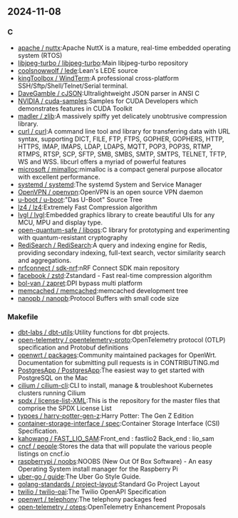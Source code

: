 ## 2024-11-08

### C

* [apache / nuttx](https://github.com/apache/nuttx):Apache NuttX is a mature, real-time embedded operating system (RTOS)
* [libjpeg-turbo / libjpeg-turbo](https://github.com/libjpeg-turbo/libjpeg-turbo):Main libjpeg-turbo repository
* [coolsnowwolf / lede](https://github.com/coolsnowwolf/lede):Lean's LEDE source
* [kingToolbox / WindTerm](https://github.com/kingToolbox/WindTerm):A professional cross-platform SSH/Sftp/Shell/Telnet/Serial terminal.
* [DaveGamble / cJSON](https://github.com/DaveGamble/cJSON):Ultralightweight JSON parser in ANSI C
* [NVIDIA / cuda-samples](https://github.com/NVIDIA/cuda-samples):Samples for CUDA Developers which demonstrates features in CUDA Toolkit
* [madler / zlib](https://github.com/madler/zlib):A massively spiffy yet delicately unobtrusive compression library.
* [curl / curl](https://github.com/curl/curl):A command line tool and library for transferring data with URL syntax, supporting DICT, FILE, FTP, FTPS, GOPHER, GOPHERS, HTTP, HTTPS, IMAP, IMAPS, LDAP, LDAPS, MQTT, POP3, POP3S, RTMP, RTMPS, RTSP, SCP, SFTP, SMB, SMBS, SMTP, SMTPS, TELNET, TFTP, WS and WSS. libcurl offers a myriad of powerful features
* [microsoft / mimalloc](https://github.com/microsoft/mimalloc):mimalloc is a compact general purpose allocator with excellent performance.
* [systemd / systemd](https://github.com/systemd/systemd):The systemd System and Service Manager
* [OpenVPN / openvpn](https://github.com/OpenVPN/openvpn):OpenVPN is an open source VPN daemon
* [u-boot / u-boot](https://github.com/u-boot/u-boot):"Das U-Boot" Source Tree
* [lz4 / lz4](https://github.com/lz4/lz4):Extremely Fast Compression algorithm
* [lvgl / lvgl](https://github.com/lvgl/lvgl):Embedded graphics library to create beautiful UIs for any MCU, MPU and display type.
* [open-quantum-safe / liboqs](https://github.com/open-quantum-safe/liboqs):C library for prototyping and experimenting with quantum-resistant cryptography
* [RediSearch / RediSearch](https://github.com/RediSearch/RediSearch):A query and indexing engine for Redis, providing secondary indexing, full-text search, vector similarity search and aggregations.
* [nrfconnect / sdk-nrf](https://github.com/nrfconnect/sdk-nrf):nRF Connect SDK main repository
* [facebook / zstd](https://github.com/facebook/zstd):Zstandard - Fast real-time compression algorithm
* [bol-van / zapret](https://github.com/bol-van/zapret):DPI bypass multi platform
* [memcached / memcached](https://github.com/memcached/memcached):memcached development tree
* [nanopb / nanopb](https://github.com/nanopb/nanopb):Protocol Buffers with small code size

### Makefile

* [dbt-labs / dbt-utils](https://github.com/dbt-labs/dbt-utils):Utility functions for dbt projects.
* [open-telemetry / opentelemetry-proto](https://github.com/open-telemetry/opentelemetry-proto):OpenTelemetry protocol (OTLP) specification and Protobuf definitions
* [openwrt / packages](https://github.com/openwrt/packages):Community maintained packages for OpenWrt. Documentation for submitting pull requests is in CONTRIBUTING.md
* [PostgresApp / PostgresApp](https://github.com/PostgresApp/PostgresApp):The easiest way to get started with PostgreSQL on the Mac
* [cilium / cilium-cli](https://github.com/cilium/cilium-cli):CLI to install, manage & troubleshoot Kubernetes clusters running Cilium
* [spdx / license-list-XML](https://github.com/spdx/license-list-XML):This is the repository for the master files that comprise the SPDX License List
* [typoes / harry-potter-gen-z](https://github.com/typoes/harry-potter-gen-z):Harry Potter: The Gen Z Edition
* [container-storage-interface / spec](https://github.com/container-storage-interface/spec):Container Storage Interface (CSI) Specification.
* [kahowang / FAST_LIO_SAM](https://github.com/kahowang/FAST_LIO_SAM):Front_end : fastlio2 Back_end : lio_sam
* [cncf / people](https://github.com/cncf/people):Stores the data that will populate the various people listings on cncf.io
* [raspberrypi / noobs](https://github.com/raspberrypi/noobs):NOOBS (New Out Of Box Software) - An easy Operating System install manager for the Raspberry Pi
* [uber-go / guide](https://github.com/uber-go/guide):The Uber Go Style Guide.
* [golang-standards / project-layout](https://github.com/golang-standards/project-layout):Standard Go Project Layout
* [twilio / twilio-oai](https://github.com/twilio/twilio-oai):The Twilio OpenAPI Specification
* [openwrt / telephony](https://github.com/openwrt/telephony):The telephony packages feed
* [open-telemetry / oteps](https://github.com/open-telemetry/oteps):OpenTelemetry Enhancement Proposals
